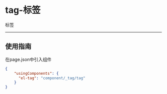 # tag-标签

标签

---

## 使用指南

在page.json中引入组件

```json
{
    "usingComponents": {
      "el-tag": "component/_tag/tag"
    }
}
```



